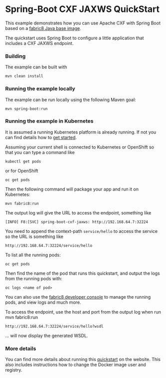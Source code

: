 # Spring-Boot CXF JAXWS QuickStart

This example demonstrates how you can use Apache CXF with Spring Boot
based on a [fabric8 Java base image](https://github.com/fabric8io/base-images#java-base-images).

The quickstart uses Spring Boot to configure a little application that includes a CXF JAXWS endpoint.


### Building

The example can be built with

    mvn clean install


### Running the example locally

The example can be run locally using the following Maven goal:

    mvn spring-boot:run


### Running the example in Kubernetes

It is assumed a running Kubernetes platform is already running. If not you can find details how to [get started](http://fabric8.io/guide/getStarted/index.html).

Assuming your current shell is connected to Kubernetes or OpenShift so that you can type a command like

```
kubectl get pods
```

or for OpenShift

```
oc get pods
```

Then the following command will package your app and run it on Kubernetes:

```
mvn fabric8:run
```

The output log will give the URL to access the endpoint, something like
```
[INFO] F8:[SVC] spring-boot-cxf-jaxws: http://192.168.64.7:32224
```

You need to append the context-path `service/hello` to access the service so the URL is something like

    http://192.168.64.7:32224/service/hello

To list all the running pods:

    oc get pods

Then find the name of the pod that runs this quickstart, and output the logs from the running pods with:

    oc logs <name of pod>

You can also use the [fabric8 developer console](http://fabric8.io/guide/console.html) to manage the running pods, and view logs and much more.

To access the endpoint, use the host and port from the output log when run mvn fabric8:run

    http://192.168.64.7:32224/service/hello?wsdl
    
... will now display the generated WSDL.

### More details

You can find more details about running this [quickstart](http://fabric8.io/guide/quickstarts/running.html) on the website. This also includes instructions how to change the Docker image user and registry.

